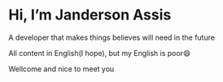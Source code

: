 <h1 align="left"> Hi, I’m Janderson Assis </h1>
<p align="left">A developer that makes things believes will need in the future</p>
<p align="left">All content in English(I hope), but my English is poor😄</p>
<p align="left">Wellcome and nice to meet you</p>

  
  
  <!--- - 
- 👀 I’m interested in ...
- 🌱 I’m currently learning ...
- 💞️ I’m looking to collaborate on ...
- 📫 How to reach me ...
- 😄 Pronouns: ...
- ⚡ Fun fact: ...
--->
<!---
JandersonJunio/JandersonJunio is a ✨ special ✨ repository because its `README.md` (this file) appears on your GitHub profile.
You can click the Preview link to take a look at your changes.
--->
